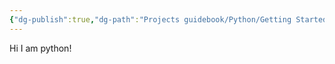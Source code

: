 ```yaml
---
{"dg-publish":true,"dg-path":"Projects guidebook/Python/Getting Started.md","permalink":"/projects-guidebook/python/getting-started/"}
---
```


Hi I am python!
